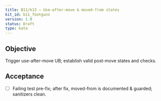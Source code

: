 ```yaml
---
title: B11/k13 — Use-after-move & moved-from states
kit_id: b11_footguns
version: 1.0
status: Draft
type: kata
---
```

## Objective
Trigger use-after-move UB; establish valid post-move states and checks.
## Acceptance
- [ ] Failing test pre-fix; after fix, moved-from is documented & guarded; sanitizers clean.
